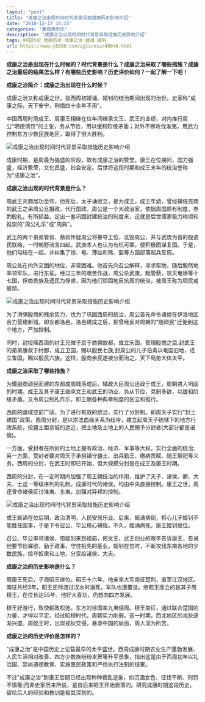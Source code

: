 ```yaml
---
layout: "post"
title: "成康之治出现时间时代背景采取措施历史影响介绍"
date: "2018-12-17 16:15"
categories: "夏商周历史"
description: "成康之治出现时间时代背景采取措施历史影响介绍"
tags: 中国历史 周朝历史 成康之治 姬诵 姬钊
url: https://www.y5000.com/zgls/xsz/40048.html
---
```






**成康之治是出现在什么时候的？时代背景是什么？成康之治采取了哪些措施？成康之治最后的结果怎么样？有哪些历史影响？历史评价如何？一起了解一下吧！**

 **成康之治简介：成康之治出现在什么时候？**

成康之治又称成康之世，指西周初姬诵、姬钊的统治期间出现的治世。史家称"成康之际，天下安宁，刑措四十余年不用"。

中国西周时周成王、周康王相继在位年间继承文王、武王的业绩，对内推行周公"明德慎罚"的主张，务从节俭，用以缓和阶级矛盾；对外不断攻伐淮夷，用武力控制东方少数民族地区，取得了很大胜利。

![成康之治出现时间时代背景采取措施历史影响介绍](https://img.y5000.com/uploads/allimg/190113/28d79dd21df57b6866ec18c1920b28ba.jpg)

成康时期，是周最为强盛的阶段，故有成康之治的赞誉。康王在位期间，国力强盛，经济繁荣，文化昌盛，社会安定。后世将这段时期和成王末年的统治誉称为"成康之治"。

 **成康之治出现的时代背景是什么？**

周武王灭商居功至伟，他死后，太子诵继立，是为成王。成王年幼，曾经辅佐克商的武王之弟周公旦摄政，代行国政。周公是一个大政治家，依据周国原有制度，参酌殷礼，有所损益，定出一套巩固封建统治的制度来，这就是后世儒家极力称颂和推崇的"周公礼乐"或"周典"。  

武王的两个弟弟管叔、蔡叔怀疑周公将篡夺王位，诋毁周公，并与武庚为首的殷遗民联络，一时朝野流言四起。武庚本人也认为有机可乘，便积极图谋复国。于是，他们勾结在一起，并纠集了徐、奄、薄姑和熊、盈等方国部落起兵反周。

周公处在内外交困的地位，非常困难。他首先向召公解释，寻求帮助，随后毅然地率领军队，进行东征。经过三年的艰苦作战，周公杀武庚，黜管蔡，攻灭奄徐等十七国，俘商贵族及遗民为俘虏，因为他们顽固地反抗周的统治，被周王称为顽民或殷顽。

![成康之治出现时间时代背景采取措施历史影响介绍](https://img.y5000.com/uploads/allimg/190113/19318236ef3d132ebe72c05c74aa01a9.jpg)

为了消弭殷商的残余势力，也为了巩固西周的统治，周公首先命令诸侯在伊洛地区合力营建新城，即东都洛邑。洛邑建成之后，把曾经反对周朝的"殷顽民"迁徙到这个地方，严加控制。

同时，封投降西周的纣王兄微子启于商朝故都，成立宋国，管理殷商之后;封武王的弟弟康叔于纣都，成立卫国，赐以殷民七族;封周公的儿子伯禽以奄国旧地，成立鲁国，赐以殷民六族。这样，殷商余民遂被分而治之，天下局势大体太平。

 **成康之治采取了哪些措施？**

为慑服商顽民而建的东都成周城落成后，辅政大臣周公还政于成王，周朝进入巩固的时期。成王及其子康王继承文王和武王的功业，务从节俭，克制多欲，以缓和阶级矛盾。又令周公制礼作乐，即王朝各种典章制度的创立和推行。  

西周的疆域空前广阔，为了进行有效的统治，实行了分封制。即周天子实行"封土建国"政策，西周分封，是以宗法血缘关系为纽带，建立起周天子统辖下的地方行政系统，按疆土距京城的远近，把土地及土地上的人民赐予分封者(大部分都是诸侯)。

一方面，受封者在所封的土地上握有政治、经济、军事等大权，实行全面的统治;另一方面，受封者要对周天子承担镇守疆土、出兵勤王、缴纳贡赋、随王祭祀等义务。西周的分封，在武王时即已开始，但大规模分封是在成王及康王时期。

西周的分封，在一定时期内加强了周王朝统治的作用，维护了天子、诸侯、卿、大夫、士这一等级序列的礼制。成康时代的诸侯，均由中央直接控制。康王之世，周还曾命诸侯征讨淮夷、东夷，加强对异邦的控制。

![成康之治出现时间时代背景采取措施历史影响介绍](https://img.y5000.com/uploads/allimg/190113/5e1d99dbc71afdfd9e10cc1e9dda51db.jpg)

成王姬诵在位后期，政治清明，人民安居乐业。后来，姬诵病倒，担心儿子姬钊不能胜任国事，于是下令召公、毕公用心辅佐。不久，姬诵病死，康王姬钊继位。

召公、毕公率领诸侯，陪姬钊来到祖庙，把文王、武王创业的艰辛告诉康王，告诫他要节俭寡欲，勤于政事，守住祖先的基业。姬钊在位时，不断攻伐东南各地的少数民族，掠夺奴隶和土地，分赏给诸侯、大夫。

 **成康之治的历史影响是什么？**

周康王死后，子周昭王继位。昭王十六年，他亲率大军南征楚荆，直至江汉地区。南征共经3年，昭王还师渡过汉水时溺死，军队也遭覆没。继昭王而立的是其子周穆王，在位长达55年。他好大喜功，仍想向四方发展。

穆王好游行，致使朝政松弛。东方的徐国率九夷侵周。穆王南征，通过联合楚国的力量，才得以平定。经过昭穆时代，周朝实力削弱。这一时期，西北地区的戎狄逐渐兴盛。周懿王时，出现戎狄交侵，暴虐中国的局面，周人深为所苦。

 **成康之治的历史评价是怎样的？**

"成康之治"是中国历史上记载最早的太平盛世。西周成康时期农业生产蓬勃发展、人民生活相对改善、四方少数族纷纷来贺等升平景象，指出这是由于西周初年以礼治国、崇尚道德教育、实施惠民政策和严格执行法制的结果。

不过"成康之治"到康王后期已经出现种种衰乱迹象，如沉湎女色、征伐不断、刑罚不慎等;而非史家历来所说，是自后来昭王开始衰落的。研究成康时期这段历史，留给后人的经验和教训是极其深刻的。
